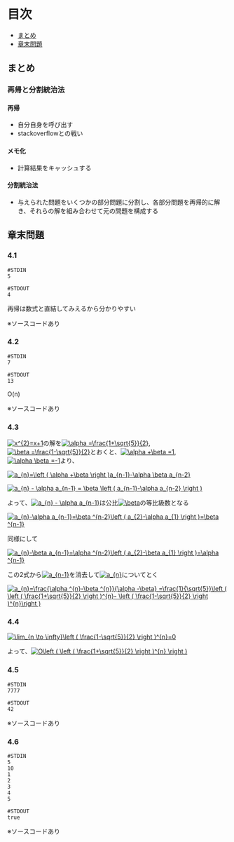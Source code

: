 # 目次

- [まとめ](#まとめ)
- [章末問題](#章末問題)

## まとめ

### 再帰と分割統治法

#### 再帰
- 自分自身を呼び出す
- stackoverflowとの戦い

#### メモ化
- 計算結果をキャッシュする

#### 分割統治法
- 与えられた問題をいくつかの部分問題に分割し、各部分問題を再帰的に解き、それらの解を組み合わせて元の問題を構成する

## 章末問題

### 4.1
```
#STDIN
5

#STDOUT
4
```
再帰は数式と直結してみえるから分かりやすい

※ソースコードあり

### 4.2
```
#STDIN
7

#STDOUT
13
```
O(n)

※ソースコードあり

### 4.3
<a href="https://www.codecogs.com/eqnedit.php?latex=x^{2}=x&plus;1" target="_blank"><img src="https://latex.codecogs.com/gif.latex?x^{2}=x&plus;1" title="x^{2}=x+1" /></a>の解を<a href="https://www.codecogs.com/eqnedit.php?latex=\alpha&space;=\frac{1&plus;\sqrt{5}}{2}" target="_blank"><img src="https://latex.codecogs.com/gif.latex?\alpha&space;=\frac{1&plus;\sqrt{5}}{2}" title="\alpha =\frac{1+\sqrt{5}}{2}" /></a>,<a href="https://www.codecogs.com/eqnedit.php?latex=\beta&space;=\frac{1-\sqrt{5}}{2}" target="_blank"><img src="https://latex.codecogs.com/gif.latex?\beta&space;=\frac{1-\sqrt{5}}{2}" title="\beta =\frac{1-\sqrt{5}}{2}" /></a>とおくと、<a href="https://www.codecogs.com/eqnedit.php?latex=\alpha&space;&plus;\beta&space;=1" target="_blank"><img src="https://latex.codecogs.com/gif.latex?\alpha&space;&plus;\beta&space;=1" title="\alpha +\beta =1" /></a>,<a href="https://www.codecogs.com/eqnedit.php?latex=\alpha&space;\beta&space;=-1" target="_blank"><img src="https://latex.codecogs.com/gif.latex?\alpha&space;\beta&space;=-1" title="\alpha \beta =-1" /></a>より、

<a href="https://www.codecogs.com/eqnedit.php?latex=a_{n}=\left&space;(&space;\alpha&space;&plus;\beta&space;\right&space;)a_{n-1}-\alpha&space;\beta&space;a_{n-2}" target="_blank"><img src="https://latex.codecogs.com/gif.latex?a_{n}=\left&space;(&space;\alpha&space;&plus;\beta&space;\right&space;)a_{n-1}-\alpha&space;\beta&space;a_{n-2}" title="a_{n}=\left ( \alpha +\beta \right )a_{n-1}-\alpha \beta a_{n-2}" /></a>

<a href="https://www.codecogs.com/eqnedit.php?latex=a_{n}&space;-&space;\alpha&space;a_{n-1}&space;=&space;\beta&space;\left&space;(&space;a_{n-1}-\alpha&space;a_{n-2}&space;\right&space;)" target="_blank"><img src="https://latex.codecogs.com/gif.latex?a_{n}&space;-&space;\alpha&space;a_{n-1}&space;=&space;\beta&space;\left&space;(&space;a_{n-1}-\alpha&space;a_{n-2}&space;\right&space;)" title="a_{n} - \alpha a_{n-1} = \beta \left ( a_{n-1}-\alpha a_{n-2} \right )" /></a>

よって、<a href="https://www.codecogs.com/eqnedit.php?latex=a_{n}&space;-&space;\alpha&space;a_{n-1}" target="_blank"><img src="https://latex.codecogs.com/gif.latex?a_{n}&space;-&space;\alpha&space;a_{n-1}" title="a_{n} - \alpha a_{n-1}" /></a>は公比<a href="https://www.codecogs.com/eqnedit.php?latex=\beta" target="_blank"><img src="https://latex.codecogs.com/gif.latex?\beta" title="\beta" /></a>の等比級数となる

<a href="https://www.codecogs.com/eqnedit.php?latex=a_{n}-\alpha&space;a_{n-1}=\beta&space;^{n-2}\left&space;(&space;a_{2}-\alpha&space;a_{1}&space;\right&space;)=\beta&space;^{n-1}" target="_blank"><img src="https://latex.codecogs.com/gif.latex?a_{n}-\alpha&space;a_{n-1}=\beta&space;^{n-2}\left&space;(&space;a_{2}-\alpha&space;a_{1}&space;\right&space;)=\beta&space;^{n-1}" title="a_{n}-\alpha a_{n-1}=\beta ^{n-2}\left ( a_{2}-\alpha a_{1} \right )=\beta ^{n-1}" /></a>

同様にして

<a href="https://www.codecogs.com/eqnedit.php?latex=a_{n}-\beta&space;a_{n-1}=\alpha&space;^{n-2}\left&space;(&space;a_{2}-\beta&space;a_{1}&space;\right&space;)=\alpha&space;^{n-1}" target="_blank"><img src="https://latex.codecogs.com/gif.latex?a_{n}-\beta&space;a_{n-1}=\alpha&space;^{n-2}\left&space;(&space;a_{2}-\beta&space;a_{1}&space;\right&space;)=\alpha&space;^{n-1}" title="a_{n}-\beta a_{n-1}=\alpha ^{n-2}\left ( a_{2}-\beta a_{1} \right )=\alpha ^{n-1}" /></a>

この2式から<a href="https://www.codecogs.com/eqnedit.php?latex=a_{n-1}" target="_blank"><img src="https://latex.codecogs.com/gif.latex?a_{n-1}" title="a_{n-1}" /></a>を消去して<a href="https://www.codecogs.com/eqnedit.php?latex=a_{n-1}" target="_blank"><img src="https://latex.codecogs.com/gif.latex?a_{n}" title="a_{n}" /></a>についてとく

<a href="https://www.codecogs.com/eqnedit.php?latex=a_{n}=\frac{\alpha&space;^{n}-\beta&space;^{n}}{\alpha&space;-\beta}&space;=\frac{1}{\sqrt{5}}\left&space;(&space;\left&space;(&space;\frac{1&plus;\sqrt{5}}{2}&space;\right&space;)^{n}-&space;\left&space;(&space;\frac{1-\sqrt{5}}{2}&space;\right&space;)^{n}\right&space;)" target="_blank"><img src="https://latex.codecogs.com/gif.latex?a_{n}=\frac{\alpha&space;^{n}-\beta&space;^{n}}{\alpha&space;-\beta}&space;=\frac{1}{\sqrt{5}}\left&space;(&space;\left&space;(&space;\frac{1&plus;\sqrt{5}}{2}&space;\right&space;)^{n}-&space;\left&space;(&space;\frac{1-\sqrt{5}}{2}&space;\right&space;)^{n}\right&space;)" title="a_{n}=\frac{\alpha ^{n}-\beta ^{n}}{\alpha -\beta} =\frac{1}{\sqrt{5}}\left ( \left ( \frac{1+\sqrt{5}}{2} \right )^{n}- \left ( \frac{1-\sqrt{5}}{2} \right )^{n}\right )" /></a>

### 4.4

<a href="https://www.codecogs.com/eqnedit.php?latex=\lim_{n&space;\to&space;\infty}\left&space;(&space;\frac{1-\sqrt{5}}{2}&space;\right&space;)^{n}=0" target="_blank"><img src="https://latex.codecogs.com/gif.latex?\lim_{n&space;\to&space;\infty}\left&space;(&space;\frac{1-\sqrt{5}}{2}&space;\right&space;)^{n}=0" title="\lim_{n \to \infty}\left ( \frac{1-\sqrt{5}}{2} \right )^{n}=0" /></a>

よって、<a href="https://www.codecogs.com/eqnedit.php?latex=O\left&space;(&space;\left&space;(&space;\frac{1&plus;\sqrt{5}}{2}&space;\right&space;)^{n}&space;\right&space;)" target="_blank"><img src="https://latex.codecogs.com/gif.latex?O\left&space;(&space;\left&space;(&space;\frac{1&plus;\sqrt{5}}{2}&space;\right&space;)^{n}&space;\right&space;)" title="O\left ( \left ( \frac{1+\sqrt{5}}{2} \right )^{n} \right )" /></a>

### 4.5
```
#STDIN
7777

#STDOUT
42
```

※ソースコードあり

### 4.6
```
#STDIN
5
10
1
2
3
4
5

#STDOUT
true
```

※ソースコードあり